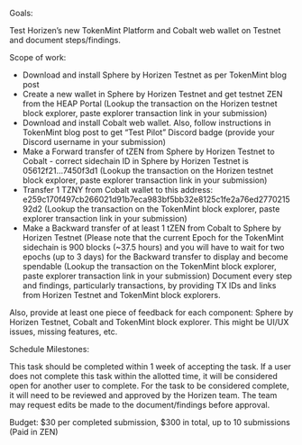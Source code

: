 Goals:

Test Horizen’s new TokenMint Platform and Cobalt web wallet on Testnet and document steps/findings.

Scope of work:

* Download and install Sphere by Horizen Testnet as per TokenMint blog post
* Create a new wallet in Sphere by Horizen Testnet and get testnet ZEN from the HEAP Portal (Lookup the transaction on the Horizen testnet block explorer, paste explorer transaction link in your submission)
* Download and install Cobalt web wallet. Also, follow instructions in TokenMint blog post to get “Test Pilot” Discord badge (provide your Discord username in your submission)
* Make a Forward transfer of tZEN from Sphere by Horizen Testnet to Cobalt - correct sidechain ID in Sphere by Horizen Testnet is 05612f21...7450f3d1 (Lookup the transaction on the Horizen testnet block explorer, paste explorer transaction link in your submission)
* Transfer 1 TZNY from Cobalt wallet to this address: e259c170f497cb266021d91b7eca983bf5bb32e8125c1fe2a76ed277021592d2 (Lookup the transaction on the TokenMint block explorer, paste explorer transaction link in your submission)
* Make a Backward transfer of at least 1 tZEN from Cobalt to Sphere by Horizen Testnet (Please note that the current Epoch for the TokenMint sidechain is 900 blocks (~37.5 hours) and you will have to wait for two epochs (up to 3 days) for the Backward transfer to display and become spendable (Lookup the transaction on the TokenMint block explorer, paste explorer transaction link in your submission)
Document every step and findings, particularly transactions, by providing TX IDs and links from Horizen Testnet and TokenMint block explorers.

Also, provide at least one piece of feedback for each component: Sphere by Horizen Testnet, Cobalt and TokenMint block explorer. This might be UI/UX issues, missing features, etc.

Schedule Milestones:

This task should be completed within 1 week of accepting the task. If a user does not complete this task within the allotted time, it will be considered open for another user to complete. For the task to be considered complete, it will need to be reviewed and approved by the Horizen team. The team may request edits be made to the document/findings before approval.

Budget: $30 per completed submission, $300 in total, up to 10 submissions (Paid in ZEN)
